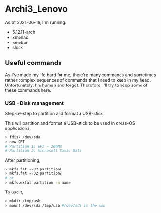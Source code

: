 # Archi3_Lenovo
As of 2021-06-18, I'm running:
+ 5.12.11-arch
+ xmonad
+ xmobar
+ slock


## Useful commands
As I've made my life hard for me, there're many commands and sometimes rather complex sequences of commands that
I need to keep in my head. Unfortunately, I'm human and forget. Therefore, I'll try to keep some of these commands here.

### USB - Disk management
Step-by-step to partition and format a USB-stick

This will partition and format a USB-stick to be used in cross-OS applications
```sh
> fdisk /dev/sda
> new GPT
# Partition 1: EFI ~ 200MB
# Partition 2: Microsoft Basic Data
```
After partitioning, 
```sh
> mkfs.fat -F32 partition1
> mkfs.fat -F32 partition2
# or
> mkfs.exfat partition -n name
```

To use it,
```sh
> mkdir /tmp/usb
> mount /dev/sda /tmp/usb #/dev/sda is the usb
```
